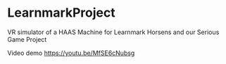 # LearnmarkProject
VR simulator of a HAAS Machine for Learnmark Horsens and our Serious Game Project

Video demo https://youtu.be/MfSE6cNubsg
